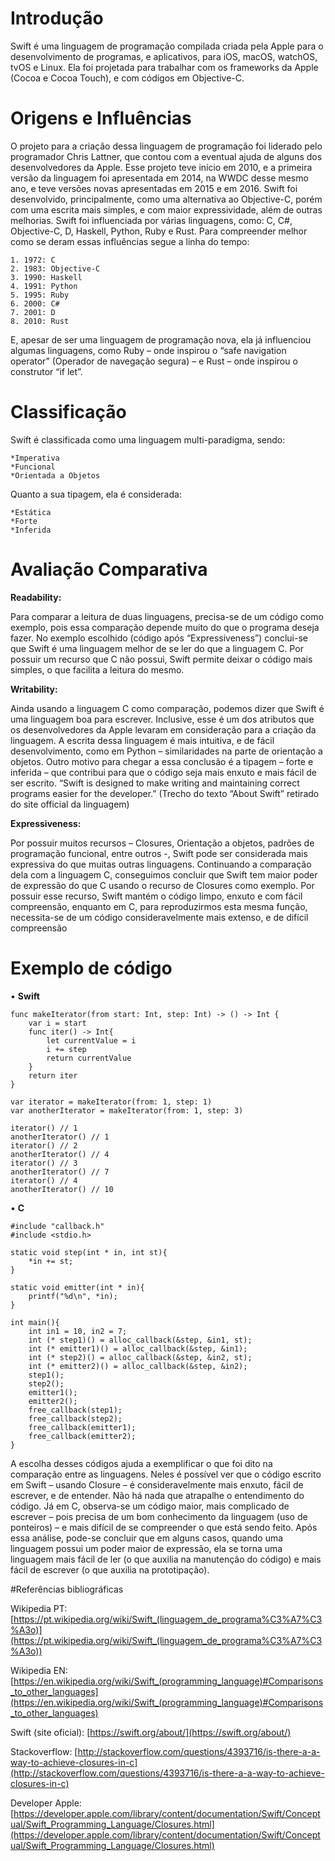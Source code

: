 # Introdução

Swift é uma linguagem de programação compilada criada pela Apple para o desenvolvimento de programas, e aplicativos, para iOS, macOS, watchOS, tvOS e Linux. Ela foi projetada para trabalhar com os frameworks da Apple (Cocoa e Cocoa Touch), e com códigos em Objective-C.


# Origens e Influências

O projeto para a criação dessa linguagem de programação foi liderado pelo programador Chris Lattner, que contou com a eventual ajuda de alguns dos desenvolvedores da Apple. Esse projeto teve início em 2010, e a primeira versão da linguagem foi apresentada em 2014, na WWDC desse mesmo ano, e teve versões novas apresentadas em 2015 e em 2016. Swift foi desenvolvido, principalmente, como uma alternativa ao Objective-C, porém com uma escrita mais simples, e com maior expressividade, além de outras melhorias. 
	Swift foi influenciada por várias linguagens, como: C, C#, Objective-C, D, Haskell, Python, Ruby e Rust. Para compreender melhor como se deram essas influências segue a linha do tempo:
	
	1. 1972: C
	2. 1983: Objective-C
	3. 1990: Haskell
	4. 1991: Python
	5. 1995: Ruby
	6. 2000: C#
	7. 2001: D
	8. 2010: Rust

E, apesar de ser uma linguagem de programação nova, ela já influenciou algumas linguagens, como Ruby – onde inspirou o “safe navigation operator” (Operador de navegação segura) – e Rust – onde inspirou o construtor “if let”.


# Classificação

Swift é classificada como uma linguagem multi-paradigma, sendo:

	*Imperativa
	*Funcional
	*Orientada a Objetos

Quanto a sua tipagem, ela é considerada:

	*Estática
	*Forte
	*Inferida


# Avaliação Comparativa

**Readability:** 

Para comparar a leitura de duas linguagens, precisa-se de um código como exemplo, pois essa comparação depende muito do que o programa deseja fazer. No exemplo escolhido (código após “Expressiveness”) conclui-se que Swift é uma linguagem melhor de se ler do que a linguagem C. Por possuir um recurso que C não possui, Swift permite deixar o código mais simples, o que facilita a leitura do mesmo.

**Writability:**

Ainda usando a linguagem C como comparação, podemos dizer que Swift é uma linguagem boa para escrever. Inclusive, esse é um dos atributos que os desenvolvedores da Apple levaram em consideração para a criação da linguagem. A escrita dessa linguagem é mais intuitiva, e de fácil desenvolvimento, como em Python – similaridades na parte de orientação a objetos. Outro motivo para chegar a essa conclusão é a tipagem – forte e inferida – que contribui para que o código seja mais enxuto e mais fácil de ser escrito. 
	“Swift is designed to make writing and maintaining correct programs easier for the developer.” (Trecho do texto “About Swift” retirado do site official da linguagem)


**Expressiveness:** 

Por possuir muitos recursos – Closures, Orientação a objetos, padrões de programação funcional, entre outros -, Swift pode ser considerada mais expressiva do que muitas outras linguagens. Continuando a comparação dela com a linguagem C, conseguimos concluir que Swift tem maior poder de expressão do que C usando o recurso de Closures como exemplo. Por possuir esse recurso, Swift mantém o código limpo, enxuto e com fácil compreensão, enquanto em C, para reproduzirmos esta mesma função, necessita-se de um código consideravelmente mais extenso, e de difícil compreensão

# Exemplo de código

•	**Swift**

	func makeIterator(from start: Int, step: Int) -> () -> Int {
		var i = start
		func iter() -> Int{
			let currentValue = i
			i += step
			return currentValue
		}
		return iter
	}

	var iterator = makeIterator(from: 1, step: 1)
	var anotherIterator = makeIterator(from: 1, step: 3)

	iterator() // 1
	anotherIterator() // 1
	iterator() // 2
	anotherIterator() // 4
	iterator() // 3
	anotherIterator() // 7
	iterator() // 4
	anotherIterator() // 10


•	**C**

	#include "callback.h"
	#include <stdio.h>

	static void step(int * in, int st){
		*in += st;
	}

	static void emitter(int * in){
		printf("%d\n", *in);
	}

	int main(){
		int in1 = 10, in2 = 7;
		int (* step1)() = alloc_callback(&step, &in1, st);
		int (* emitter1)() = alloc_callback(&step, &in1);
		int (* step2)() = alloc_callback(&step, &in2, st);
		int (* emitter2)() = alloc_callback(&step, &in2);
		step1();
		step2();
		emitter1();
		emitter2();
		free_callback(step1);
		free_callback(step2);
		free_callback(emitter1);
		free_callback(emitter2);
	}

A escolha desses códigos ajuda a exemplificar o que foi dito na comparação entre as linguagens. Neles é possível ver que o código escrito em Swift – usando Closure – é consideravelmente mais enxuto, fácil de escrever, e de entender. Não há nada que atrapalhe o entendimento do código. Já em C, observa-se um código maior, mais complicado de escrever – pois precisa de um bom conhecimento da linguagem (uso de ponteiros) – e mais difícil de se compreender o que está sendo feito. 
Após essa análise, pode-se concluir que em alguns casos, quando uma linguagem possui um poder maior de expressão, ela se torna uma linguagem mais fácil de ler (o que auxilia na manutenção do código) e mais fácil de escrever (o que auxilia na prototipação).


#Referências bibliográficas

Wikipedia PT: [https://pt.wikipedia.org/wiki/Swift_(linguagem_de_programa%C3%A7%C3%A3o)](https://pt.wikipedia.org/wiki/Swift_(linguagem_de_programa%C3%A7%C3%A3o))

Wikipedia EN: [https://en.wikipedia.org/wiki/Swift_(programming_language)#Comparisons_to_other_languages](https://en.wikipedia.org/wiki/Swift_(programming_language)#Comparisons_to_other_languages)

Swift (site oficial): [https://swift.org/about/](https://swift.org/about/)

Stackoverflow: [http://stackoverflow.com/questions/4393716/is-there-a-a-way-to-achieve-closures-in-c](http://stackoverflow.com/questions/4393716/is-there-a-a-way-to-achieve-closures-in-c)

Developer Apple: [https://developer.apple.com/library/content/documentation/Swift/Conceptual/Swift_Programming_Language/Closures.html](https://developer.apple.com/library/content/documentation/Swift/Conceptual/Swift_Programming_Language/Closures.html)

